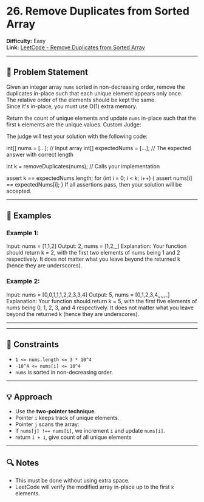 # 26. Remove Duplicates from Sorted Array

**Difficulty:** Easy  
**Link:** [LeetCode - Remove Duplicates from Sorted Array](https://leetcode.com/problems/remove-duplicates-from-sorted-array/)

---

## 🧩 Problem Statement

Given an integer array `nums` sorted in non-decreasing order, remove the duplicates in-place such that each unique element appears only once.  
The relative order of the elements should be kept the same.  
Since it's in-place, you must use O(1) extra memory.

Return the count of unique elements and update `nums` in-place such that the first `k` elements are the unique values.
Custom Judge:

The judge will test your solution with the following code:

int[] nums = [...]; // Input array
int[] expectedNums = [...]; // The expected answer with correct length

int k = removeDuplicates(nums); // Calls your implementation

assert k == expectedNums.length;
for (int i = 0; i < k; i++) {
assert nums[i] == expectedNums[i];
}
If all assertions pass, then your solution will be accepted.

---

## 🧪 Examples

### Example 1:

Input: nums = [1,1,2]
Output: 2, nums = [1,2,_]
Explanation: Your function should return k = 2, with the first two elements of nums being 1 and 2 respectively.
It does not matter what you leave beyond the returned k (hence they are underscores).

### Example 2:

Input: nums = [0,0,1,1,1,2,2,3,3,4]
Output: 5, nums = [0,1,2,3,4,_,_,_,_,_]
Explanation: Your function should return k = 5, with the first five elements of nums being 0, 1, 2, 3, and 4 respectively.
It does not matter what you leave beyond the returned k (hence they are underscores).

---

---

## 🛑 Constraints

- `1 <= nums.length <= 3 * 10^4`
- `-10^4 <= nums[i] <= 10^4`
- `nums` is sorted in non-decreasing order.

---

## 💡 Approach

- Use the **two-pointer technique**.
- Pointer `i` keeps track of unique elements.
- Pointer `j` scans the array:
- If `nums[j] !== nums[i]`, we increment `i` and update `nums[i]`.
- return `i + 1`, give count of all unique elements

---

## 🔍 Notes

- This must be done without using extra space.
- LeetCode will verify the modified array in-place up to the first `k` elements.
